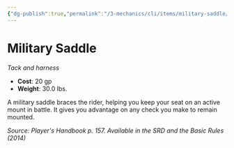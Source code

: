 ```yaml
---
{"dg-publish":true,"permalink":"/3-mechanics/cli/items/military-saddle/","tags":["ttrpg-cli/compendium/src/5e/phb","ttrpg-cli/item/gear/tack-and-harness","ttrpg-cli/item/rarity/none"]}
---
```


# Military Saddle
*Tack and harness*  


- **Cost**: 20 gp
- **Weight**: 30.0 lbs.

A military saddle braces the rider, helping you keep your seat on an active mount in battle. It gives you advantage on any check you make to remain mounted.

*Source: Player's Handbook p. 157. Available in the <span title='Systems Reference Document (5.1)'>SRD</span> and the Basic Rules (2014)*